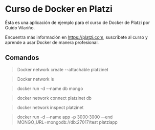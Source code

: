 # Curso de Docker en Platzi

Ésta es una aplicación de ejemplo para el curso de Docker de Platzi por Guido
Vilariño.

Encuentra más información en https://platzi.com, suscríbete al curso y aprende
a usar Docker de manera profesional.

## Comandos

> Docker network create --attachable platzinet

> Docker network ls

> docker run -d --name db mongo

> docker network connect platzinet db

> docker network inspect platzinet

> docker run -d --name app -p 3000:3000 --end MONGO_URL=mongodb://db:27017/test platziapp



